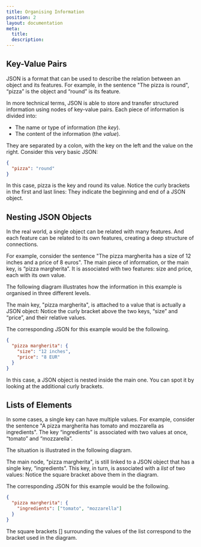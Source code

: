 ```yaml
---
title: Organising Information
position: 2
layout: documentation
meta:
  title:
  description:
---
```


## Key-Value Pairs

JSON is a format that can be used to describe the relation between an object and its features. For example, in the sentence "The pizza is round", “pizza” is the object and “round” is its feature.

In more technical terms, JSON is able to store and transfer structured information using nodes of key-value pairs. Each piece of information is divided into:

- The name or type of information (the _key_).
- The content of the information (the _value_).

They are separated by a colon, with the key on the left and the value on the right. Consider this very basic JSON:

```json
{
  "pizza": "round"
}
```

In this case, pizza is the key and round its value. Notice the curly brackets in the first and last lines: They indicate the beginning and end of a JSON object.

## Nesting JSON Objects

In the real world, a single object can be related with many features. And each feature can be related to its own features, creating a deep structure of connections.

For example, consider the sentence "The pizza margherita has a size of 12 inches and a price of 8 euros". The main piece of information, or the main key, is “pizza margherita”. It is associated with two features: size and price, each with its own value.

The following diagram illustrates how the information in this example is organised in three different levels.

The main key, "pizza margherita", is attached to a value that is actually a JSON object: Notice the curly bracket above the two keys, “size” and “price”, and their relative values.

The corresponding JSON for this example would be the following.

```json
{
  "pizza margherita": {
    "size": "12 inches",
    "price": "8 EUR"
  }
}
```

In this case, a JSON object is nested inside the main one. You can spot it by looking at the additional curly brackets.

## Lists of Elements

In some cases, a single key can have multiple values. For example, consider the sentence "A pizza margherita has tomato and mozzarella as ingredients". The key “ingredients” is associated with two values at once, “tomato” and “mozzarella”.

The situation is illustrated in the following diagram.

The main node, "pizza margherita", is still linked to a JSON object that has a single key, “ingredients”. This key, in turn, is associated with a _list_ of two values: Notice the square bracket above them in the diagram.

The corresponding JSON for this example would be the following.

```json
{
  "pizza margherita": {
    "ingredients": ["tomato", "mozzarella"]
  }
}
```

The square brackets [] surrounding the values of the list correspond to the bracket used in the diagram.
